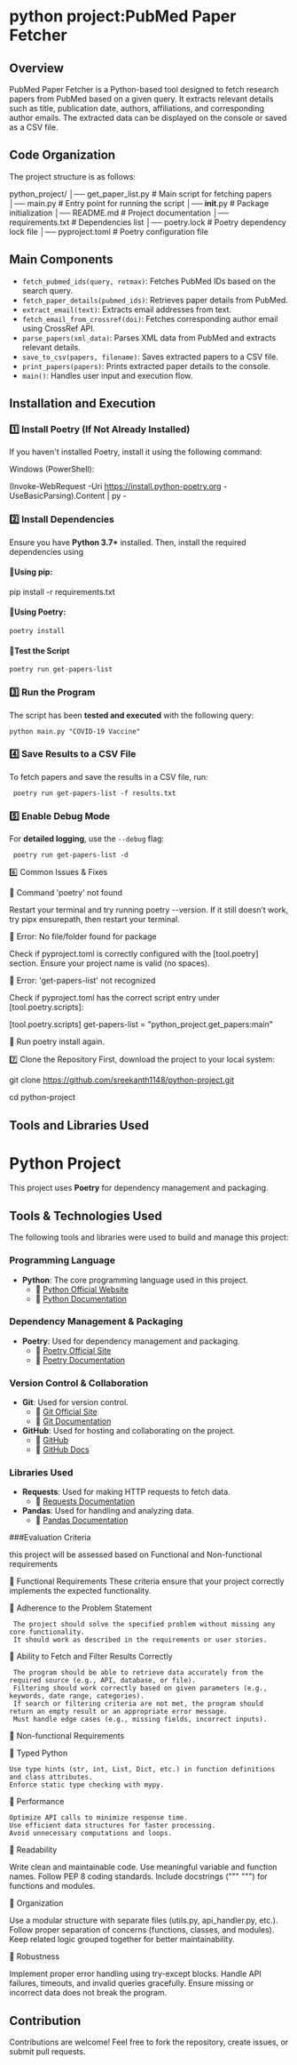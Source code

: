 #  python project:PubMed Paper Fetcher
 
 ## Overview
 
 PubMed Paper Fetcher is a Python-based tool designed to fetch research papers from PubMed based on a given query. It extracts relevant details such as title, publication date, authors, affiliations, and corresponding author emails. The extracted data can be displayed on the console or saved as a CSV file.
 
 ## Code Organization
 
 The project structure is as follows:
 

 python_project/
 │── get_paper_list.py   # Main script for fetching papers
 │── main.py             # Entry point for running the script
 │── __init__.py         # Package initialization
 │── README.md           # Project documentation
 │── requirements.txt    # Dependencies list
 │── poetry.lock         # Poetry dependency lock file
 │── pyproject.toml      # Poetry configuration file

 
 ## Main Components
 
 - `fetch_pubmed_ids(query, retmax)`: Fetches PubMed IDs based on the search query.
 - `fetch_paper_details(pubmed_ids)`: Retrieves paper details from PubMed.
 - `extract_email(text)`: Extracts email addresses from text.
 - `fetch_email_from_crossref(doi)`: Fetches corresponding author email using CrossRef API.
 - `parse_papers(xml_data)`: Parses XML data from PubMed and extracts relevant details.
 - `save_to_csv(papers, filename)`: Saves extracted papers to a CSV file.
 - `print_papers(papers)`: Prints extracted paper details to the console.
 - `main()`: Handles user input and execution flow.
 
 ## Installation and Execution
 
 
  ### 1️⃣ Install Poetry (If Not Already Installed)
 
 If you haven't installed Poetry, install it using the following command:
 
 Windows (PowerShell):
 
 (Invoke-WebRequest -Uri https://install.python-poetry.org -UseBasicParsing).Content | py -
 
 
 ### 2️⃣ Install Dependencies
 
 Ensure you have **Python 3.7+** installed. Then, install the required dependencies using
 
 #### 🔹Using pip:
 
   pip install -r requirements.txt
 
 #### 🔹Using Poetry:
 
    poetry install
 
 #### 🔹Test the Script
 
    poetry run get-papers-list
 
 
 ### 3️⃣ Run the Program
 
 The script has been **tested and executed** with the following query:
 
    python main.py "COVID-19 Vaccine"
 
 ### 4️⃣ Save Results to a CSV File
 
 To fetch papers and save the results in a CSV file, run:
 
 
     poetry run get-papers-list -f results.txt
 
 
 ### 5️⃣ Enable Debug Mode
 
 For **detailed logging**, use the `--debug` flag:
 
     poetry run get-papers-list -d
  
  6️⃣ Common Issues & Fixes
 
 🔹 Command 'poetry' not found
 
 Restart your terminal and try running poetry --version.
 If it still doesn’t work, try pipx ensurepath, then restart your terminal.
 
 🔹 Error: No file/folder found for package
 
 Check if pyproject.toml is correctly configured with the [tool.poetry] section.
 Ensure your project name is valid (no spaces).
 
 🔹 Error: 'get-papers-list' not recognized
 
 Check if pyproject.toml has the correct script entry under [tool.poetry.scripts]:
 
 [tool.poetry.scripts]
 get-papers-list = "python_project.get_papers:main"
 
 🔹  Run poetry install again.

 7️⃣ Clone the Repository
First, download the project to your local system:

git clone https://github.com/sreekanth1148/python-project.git

cd python-project
 
 ## Tools and Libraries Used
 
 # Python Project
 
 This project uses **Poetry** for dependency management and packaging.
 
 ## **Tools & Technologies Used**
 The following tools and libraries were used to build and manage this project:
 
 ### **Programming Language**
 - **Python**: The core programming language used in this project.
   - 🔗 [Python Official Website](https://www.python.org/)
   - 🔗 [Python Documentation](https://docs.python.org/3/)
 
 ### **Dependency Management & Packaging**
 - **Poetry**: Used for dependency management and packaging.
   - 🔗 [Poetry Official Site](https://python-poetry.org/)
   - 🔗 [Poetry Documentation](https://python-poetry.org/docs/)
 
 ### **Version Control & Collaboration**
 - **Git**: Used for version control.
   - 🔗 [Git Official Site](https://git-scm.com/)
   - 🔗 [Git Documentation](https://git-scm.com/doc)
 - **GitHub**: Used for hosting and collaborating on the project.
   - 🔗 [GitHub](https://github.com/)
   - 🔗 [GitHub Docs](https://docs.github.com/)
 
 ### **Libraries Used**
 - **Requests**: Used for making HTTP requests to fetch data.
   - 🔗 [Requests Documentation](https://docs.python-requests.org/en/latest/)
 - **Pandas**: Used for handling and analyzing data.
   - 🔗 [Pandas Documentation](https://pandas.pydata.org/docs/)
 
###Evaluation Criteria 

  this  project will be assessed based on Functional and Non-functional requirements


📌  Functional Requirements
These criteria ensure that your project correctly implements the expected functionality.

🔹 Adherence to the Problem Statement

     The project should solve the specified problem without missing any core functionality.
     It should work as described in the requirements or user stories.
     
🔹 Ability to Fetch and Filter Results Correctly

     The program should be able to retrieve data accurately from the required source (e.g., API, database, or file).
     Filtering should work correctly based on given parameters (e.g., keywords, date range, categories).
     If search or filtering criteria are not met, the program should return an empty result or an appropriate error message.
     Must handle edge cases (e.g., missing fields, incorrect inputs).
     
 📌 Non-functional Requirements
 
🔹 Typed Python

    Use type hints (str, int, List, Dict, etc.) in function definitions and class attributes.
    Enforce static type checking with mypy.
    
🔹 Performance

    Optimize API calls to minimize response time.
    Use efficient data structures for faster processing.
    Avoid unnecessary computations and loops.
    
🔹 Readability

   Write clean and maintainable code.
   Use meaningful variable and function names.
   Follow PEP 8 coding standards.
   Include docstrings (""" """) for functions and modules.
   
🔹 Organization

   Use a modular structure with separate files (utils.py, api_handler.py, etc.).
   Follow proper separation of concerns (functions, classes, and modules).
   Keep related logic grouped together for better maintainability.
   
🔹 Robustness

   Implement proper error handling using try-except blocks.
   Handle API failures, timeouts, and invalid queries gracefully.
   Ensure missing or incorrect data does not break the program.

 
 ## Contribution
 
 Contributions are welcome! Feel free to fork the repository, create issues, or submit pull requests.
 
